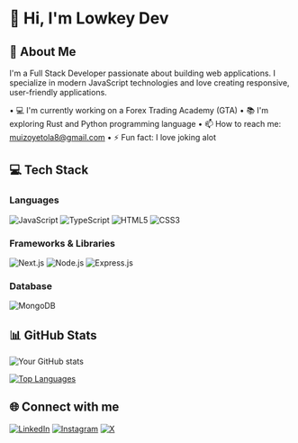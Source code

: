 # 👋 Hi, I'm Lowkey Dev 

## 🚀 About Me
I'm a Full Stack Developer passionate about building web applications. I specialize in modern JavaScript technologies and love creating responsive, user-friendly applications.

• 💻 I'm currently working on a Forex Trading Academy (GTA)
• 📚 I'm exploring Rust and Python programming language
• 📫 How to reach me: muizoyetola8@gmail.com
• ⚡ Fun fact: I love joking alot 

## 💻 Tech Stack

### Languages
![JavaScript](https://img.shields.io/badge/JavaScript-F7DF1E?style=for-the-badge&logo=javascript&logoColor=black)
![TypeScript](https://img.shields.io/badge/TypeScript-007ACC?style=for-the-badge&logo=typescript&logoColor=white)
![HTML5](https://img.shields.io/badge/HTML5-E34F26?style=for-the-badge&logo=html5&logoColor=white)
![CSS3](https://img.shields.io/badge/CSS3-1572B6?style=for-the-badge&logo=css3&logoColor=white)

### Frameworks & Libraries
![Next.js](https://img.shields.io/badge/Next.js-000000?style=for-the-badge&logo=next.js&logoColor=white)
![Node.js](https://img.shields.io/badge/Node.js-339933?style=for-the-badge&logo=node.js&logoColor=white)
![Express.js](https://img.shields.io/badge/Express.js-000000?style=for-the-badge&logo=express&logoColor=white)

### Database
![MongoDB](https://img.shields.io/badge/MongoDB-47A248?style=for-the-badge&logo=mongodb&logoColor=white)

## 📊 GitHub Stats
![Your GitHub stats](https://github-readme-stats.vercel.app/api?username=lowkey-dev21&show_icons=true&theme=dark)

[![Top Languages](https://github-readme-stats.vercel.app/api/top-langs/?username=lowkey-dev21&layout=compact&theme=dark)](https://github.com/anuraghazra/github-readme-stats)

## 🌐 Connect with me
[![LinkedIn](https://img.shields.io/badge/LinkedIn-0077B5?style=for-the-badge&logo=linkedin&logoColor=white)](https://www.linkedin.com/in/lowkey-dev-3693a4276?utm_source=share&utm_campaign=share_via&utm_content=profile&utm_medium=iosapp)
[![Instagram](https://img.shields.io/badge/Instagram-E4405F?style=for-the-badge&logo=instagram&logoColor=white)](https://www.instagram.com/low.key_dev/profilecard/?igsh=MWl4NXk5OTJ2aXBmNw==)
[![X](https://img.shields.io/badge/X-000000?style=for-the-badge&logo=x&logoColor=white)](https://x.com/lowkey1921?s=21)
